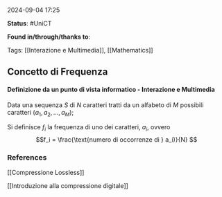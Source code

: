 2024-09-04 17:25

<b>Status</b>: #UniCT

<b>Found in/through/thanks to</b>: 

Tags: [[Interazione e Multimedia]], [[Mathematics]]

## Concetto di Frequenza

#### Definizione da un punto di vista informatico - Interazione e Multimedia

Data una sequenza $S$ di $N$ caratteri tratti da un alfabeto di $M$ possibili caratteri $(a_1, a_2, ..., a_M)$;

Si definisce $f_i$ la frequenza di uno dei caratteri, $a_i$, ovvero 
$$f_i = \frac{\text{numero di occorrenze di } a_i)}{N} $$

### References

[[Compressione Lossless]]

[[Introduzione alla compressione digitale]]